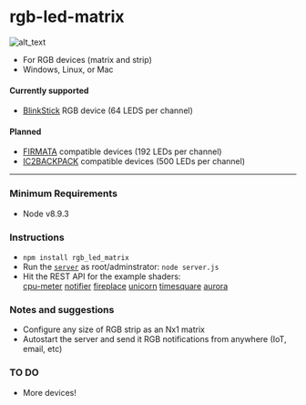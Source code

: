 # rgb-led-matrix

![alt_text](https://dcerisano.github.io/assets/img/rgb_led_matrix.png)  
  
* For RGB devices (matrix and strip) 
* Windows, Linux, or Mac

#### Currently supported
* [BlinkStick](https://www.blinkstick.com) RGB device (64 LEDS per channel)
#### Planned
* [FIRMATA](https://www.arduino.cc/en/Reference/Firmata) compatible devices (192 LEDs per channel)
* [IC2BACKPACK](https://github.com/ajfisher/node-pixel) compatible devices (500 LEDs per channel)
---
### Minimum Requirements
* Node v8.9.3

### Instructions
* `npm install rgb_led_matrix`  
* Run the [`server`](https://github.com/dcerisano/rgb-led-matrix/blob/master/webserver/server.js) as root/adminstrator: `node server.js`   
* Hit the REST API for the example shaders:  
[cpu-meter](http://localhost:8080/?shader=cpu_meter) 
[notifier](http://localhost:8080/?shader=notifier&filename=vrip.jpg) 
[fireplace](http://localhost:8080/?shader=fireplace) 
[unicorn](http://localhost:8080/?shader=unicorn) 
[timesquare](http://localhost:8080/?shader=timesquare) 
[aurora](http://localhost:8080/?shader=aurora)

### Notes and suggestions
* Configure any size of RGB strip as an Nx1 matrix
* Autostart the server and send it RGB notifications from anywhere (IoT, email, etc)

### TO DO
* More devices!

